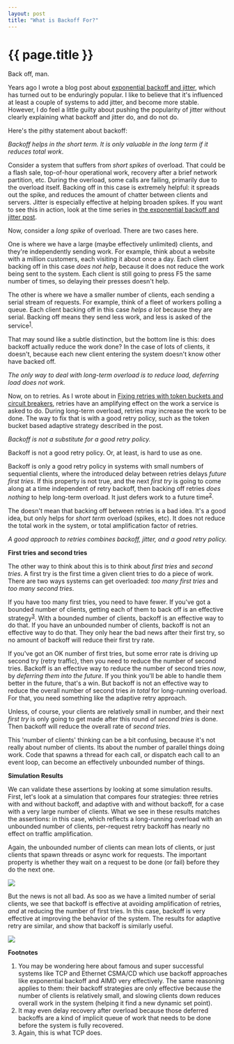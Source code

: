 ```yaml
---
layout: post
title: "What is Backoff For?"
---
```


{{ page.title }}
================

<p class="meta">Back off, man.</p>

Years ago I wrote a blog post about [exponential backoff and jitter](https://aws.amazon.com/blogs/architecture/exponential-backoff-and-jitter/), which has turned out to be enduringly popular. I like to believe that it's influenced at least a couple of systems to add jitter, and become more stable. However, I do feel a little guilty about pushing the popularity of jitter without clearly explaining what backoff and jitter do, and do not do.

Here's the pithy statement about backoff:

*Backoff helps in the short term. It is only valuable in the long term if it reduces total work*.

Consider a system that suffers from *short spikes* of overload. That could be a flash sale, top-of-hour operational work, recovery after a brief network partition, etc. During the overload, some calls are failing, primarily due to the overload itself. Backing off in this case is extremely helpful: it spreads out the spike, and reduces the amount of chatter between clients and servers. Jitter is especially effective at helping broaden spikes. If you want to see this in action, look at the time series in [the exponential backoff and jitter post](https://aws.amazon.com/blogs/architecture/exponential-backoff-and-jitter/).

Now, consider a *long spike* of overload. There are two cases here. 

One is where we have a large (maybe effectively unlimited) clients, and they're independently sending work. For example, think about a website with a million customers, each visiting it about once a day. Each client backing off in this case *does not help*, because it does not reduce the work being sent to the system. Each client is still going to press F5 the same number of times, so delaying their presses doesn't help.

The other is where we have a smaller number of clients, each sending a serial stream of requests. For example, think of a fleet of workers polling a queue. Each client backing off in this case *helps a lot* because they are serial. Backing off means they send less work, and less is asked of the service<sup>[1](#foot1)</sup>.

That may sound like a subtle distinction, but the bottom line is this: does backoff actually reduce the work done? In the case of lots of clients, it doesn't, because each new client entering the system doesn't know other have backed off.

*The only way to deal with long-term overload is to reduce load, deferring load does not work.*

Now, on to retries. As I wrote about in [Fixing retries with token buckets and circuit breakers](https://brooker.co.za/blog/2022/02/28/retries.html), retries have an amplifying effect on the work a service is asked to do. During long-term overload, retries may increase the work to be done. The way to fix that is with a good retry policy, such as the token bucket based adaptive strategy described in the post.

*Backoff is not a substitute for a good retry policy.*

Backoff is not a good retry policy. Or, at least, is hard to use as one.

Backoff is only a good retry policy in systems with small numbers of sequential clients, where the introduced delay between retries delays *future first tries*. If this property is not true, and the next *first try* is going to come along at a time independent of retry backoff, then backing off retries *does nothing* to help long-term overload. It just defers work to a future time<sup>[2](#foot2)</sup>.

The doesn't mean that backing off between retries is a bad idea. It's a good idea, but only helps for *short term* overload (spikes, etc). It does not reduce the total work in the system, or total amplification factor of retries.

*A good approach to retries combines backoff, jitter, and a good retry policy.*

**First tries and second tries**

The other way to think about this is to think about *first tries* and *second tries*. A first try is the first time a given client tries to do a piece of work. There are two ways systems can get overloaded: *too many first tries* and *too many second tries*.

If you have too many first tries, you need to have fewer. If you've got a bounded number of clients, getting each of them to back off is an effective strategy<sup>[3](#foot3)</sup>. With a bounded number of clients, backoff is an effective way to do that. If you have an unbounded number of clients, backoff is not an effective way to do that. They only hear the bad news after their first try, so no amount of backoff will reduce their first try rate.

If you've got an OK number of first tries, but some error rate is driving up second try (retry traffic), then you need to reduce the number of second tries. Backoff is an effective way to reduce the number of second tries *now*, by *deferring them into the future*. If you think you'll be able to handle them better in the future, that's a win. But backoff is not an effective way to reduce the overall number of second tries *in total* for long-running overload. For that, you need something like the adaptive retry approach.

Unless, of course, your clients are relatively small in number, and their next *first try* is only going to get made after this round of *second tries* is done. Then backoff will reduce the overall rate of *second tries*.

This 'number of clients' thinking can be a bit confusing, because it's not really about number of clients. Its about the number of parallel things doing work. Code that spawns a thread for each call, or dispatch each call to an event loop, can become an effectively unbounded number of things.

**Simulation Results**

We can validate these assertions by looking at some simulation results. First, let's look at a simulation that compares four strategies: three retries with and without backoff, and adaptive with and without backoff, for a case with a very large number of clients. What we see in these results matches the assertions: in this case, which reflects a long-running overload with an unbounded number of clients, per-request retry backoff has nearly no effect on traffic amplification.

Again, the unbounded number of clients can mean lots of clients, or just clients that spawn threads or async work for requests. The important property is whether they wait on a request to be done (or fail) before they do the next one.

![](https://mbrooker-blog-images.s3.amazonaws.com/backoff_sim_results.png)

But the news is not all bad. As soo as we have a limited number of serial clients, we see that backoff is effective at avoiding amplification of retries, *and* at reducing the number of first tries. In this case, backoff is very effective at improving the behavior of the system. The results for adaptive retry are similar, and show that backoff is similarly useful.

![](https://mbrooker-blog-images.s3.amazonaws.com/limited_client_backoff_results.png)

**Footnotes**

 1. <a name="foot1"></a> You may be wondering here about famous and super successful systems like TCP and Ethernet CSMA/CD which use backoff approaches like exponential backoff and AIMD very effectively. The same reasoning applies to them: their backoff strategies are only effective because the number of clients is relatively small, and slowing clients down reduces overall work in the system (helping it find a new dynamic set point).
 2. <a name="foot2"></a> It may even delay recovery after overload because those deferred backoffs are a kind of implicit queue of work that needs to be done before the system is fully recovered.
 3. <a name="foot3"></a> Again, this is what TCP does.
